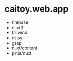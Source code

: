 # caitoy.web.app

-   firebase
-   nuxt3
-   tailwind
-   daisy
-   gsap
-   nuxt/content
-   pinia/nuxt





